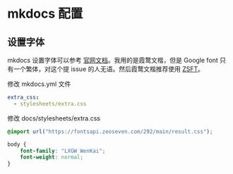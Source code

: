 # mkdocs 配置

## 设置字体

mkdocs 设置字体可以参考 [官网文档](https://squidfunk.github.io/mkdocs-material/setup/changing-the-fonts/?h=font#customization)。我用的是霞鹜文楷，但是 Google font 只有一个繁体，对这个提 issue 的人无语。然后霞鹜文楷推荐使用 [ZSFT](https://fonts.zeoseven.com/items/292/)。

修改 mkdocs.yml 文件

```yml
extra_css:
  - stylesheets/extra.css
```

修改 docs/stylesheets/extra.css

```css
@import url("https://fontsapi.zeoseven.com/292/main/result.css");

body {
    font-family: "LXGW WenKai";
    font-weight: normal;
}
```
